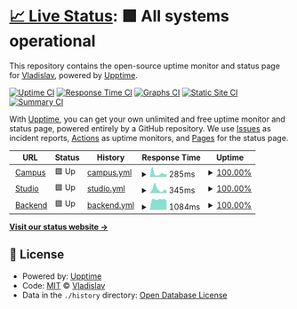 # [📈 Live Status](https://govtechschool.de): <!--live status--> **🟩 All systems operational**

This repository contains the open-source uptime monitor and status page for [Vladislav](https://govtechschool.de), powered by [Upptime](https://github.com/upptime/upptime).

[![Uptime CI](https://github.com/VladislavNahaba/upptime/workflows/Uptime%20CI/badge.svg)](https://github.com/VladislavNahaba/upptime/actions?query=workflow%3A%22Uptime+CI%22)
[![Response Time CI](https://github.com/VladislavNahaba/upptime/workflows/Response%20Time%20CI/badge.svg)](https://github.com/VladislavNahaba/upptime/actions?query=workflow%3A%22Response+Time+CI%22)
[![Graphs CI](https://github.com/VladislavNahaba/upptime/workflows/Graphs%20CI/badge.svg)](https://github.com/VladislavNahaba/upptime/actions?query=workflow%3A%22Graphs+CI%22)
[![Static Site CI](https://github.com/VladislavNahaba/upptime/workflows/Static%20Site%20CI/badge.svg)](https://github.com/VladislavNahaba/upptime/actions?query=workflow%3A%22Static+Site+CI%22)
[![Summary CI](https://github.com/VladislavNahaba/upptime/workflows/Summary%20CI/badge.svg)](https://github.com/VladislavNahaba/upptime/actions?query=workflow%3A%22Summary+CI%22)

With [Upptime](https://upptime.js.org), you can get your own unlimited and free uptime monitor and status page, powered entirely by a GitHub repository. We use [Issues](https://github.com/VladislavNahaba/upptime/issues) as incident reports, [Actions](https://github.com/VladislavNahaba/upptime/actions) as uptime monitors, and [Pages](https://govtechschool.de) for the status page.

<!--start: status pages-->
<!-- This summary is generated by Upptime (https://github.com/upptime/upptime) -->
<!-- Do not edit this manually, your changes will be overwritten -->
<!-- prettier-ignore -->
| URL | Status | History | Response Time | Uptime |
| --- | ------ | ------- | ------------- | ------ |
| <img alt="" src="https://favicons.githubusercontent.com/campus.govtechschool.de" height="13"> [Campus](https://campus.govtechschool.de) | 🟩 Up | [campus.yml](https://github.com/themis-digital/upptime/commits/HEAD/history/campus.yml) | <details><summary><img alt="Response time graph" src="./graphs/campus/response-time-week.png" height="20"> 285ms</summary><br><a href="https://themis-digital.github.io/upptime/history/campus"><img alt="Response time 292" src="https://img.shields.io/endpoint?url=https%3A%2F%2Fraw.githubusercontent.com%2Fthemis-digital%2Fupptime%2FHEAD%2Fapi%2Fcampus%2Fresponse-time.json"></a><br><a href="https://themis-digital.github.io/upptime/history/campus"><img alt="24-hour response time 351" src="https://img.shields.io/endpoint?url=https%3A%2F%2Fraw.githubusercontent.com%2Fthemis-digital%2Fupptime%2FHEAD%2Fapi%2Fcampus%2Fresponse-time-day.json"></a><br><a href="https://themis-digital.github.io/upptime/history/campus"><img alt="7-day response time 285" src="https://img.shields.io/endpoint?url=https%3A%2F%2Fraw.githubusercontent.com%2Fthemis-digital%2Fupptime%2FHEAD%2Fapi%2Fcampus%2Fresponse-time-week.json"></a><br><a href="https://themis-digital.github.io/upptime/history/campus"><img alt="30-day response time 308" src="https://img.shields.io/endpoint?url=https%3A%2F%2Fraw.githubusercontent.com%2Fthemis-digital%2Fupptime%2FHEAD%2Fapi%2Fcampus%2Fresponse-time-month.json"></a><br><a href="https://themis-digital.github.io/upptime/history/campus"><img alt="1-year response time 292" src="https://img.shields.io/endpoint?url=https%3A%2F%2Fraw.githubusercontent.com%2Fthemis-digital%2Fupptime%2FHEAD%2Fapi%2Fcampus%2Fresponse-time-year.json"></a></details> | <details><summary><a href="https://themis-digital.github.io/upptime/history/campus">100.00%</a></summary><a href="https://themis-digital.github.io/upptime/history/campus"><img alt="All-time uptime 99.98%" src="https://img.shields.io/endpoint?url=https%3A%2F%2Fraw.githubusercontent.com%2Fthemis-digital%2Fupptime%2FHEAD%2Fapi%2Fcampus%2Fuptime.json"></a><br><a href="https://themis-digital.github.io/upptime/history/campus"><img alt="24-hour uptime 100.00%" src="https://img.shields.io/endpoint?url=https%3A%2F%2Fraw.githubusercontent.com%2Fthemis-digital%2Fupptime%2FHEAD%2Fapi%2Fcampus%2Fuptime-day.json"></a><br><a href="https://themis-digital.github.io/upptime/history/campus"><img alt="7-day uptime 100.00%" src="https://img.shields.io/endpoint?url=https%3A%2F%2Fraw.githubusercontent.com%2Fthemis-digital%2Fupptime%2FHEAD%2Fapi%2Fcampus%2Fuptime-week.json"></a><br><a href="https://themis-digital.github.io/upptime/history/campus"><img alt="30-day uptime 99.97%" src="https://img.shields.io/endpoint?url=https%3A%2F%2Fraw.githubusercontent.com%2Fthemis-digital%2Fupptime%2FHEAD%2Fapi%2Fcampus%2Fuptime-month.json"></a><br><a href="https://themis-digital.github.io/upptime/history/campus"><img alt="1-year uptime 99.98%" src="https://img.shields.io/endpoint?url=https%3A%2F%2Fraw.githubusercontent.com%2Fthemis-digital%2Fupptime%2FHEAD%2Fapi%2Fcampus%2Fuptime-year.json"></a></details>
| <img alt="" src="https://favicons.githubusercontent.com/studio.govtechschool.de" height="13"> [Studio](https://studio.govtechschool.de) | 🟩 Up | [studio.yml](https://github.com/themis-digital/upptime/commits/HEAD/history/studio.yml) | <details><summary><img alt="Response time graph" src="./graphs/studio/response-time-week.png" height="20"> 345ms</summary><br><a href="https://themis-digital.github.io/upptime/history/studio"><img alt="Response time 253" src="https://img.shields.io/endpoint?url=https%3A%2F%2Fraw.githubusercontent.com%2Fthemis-digital%2Fupptime%2FHEAD%2Fapi%2Fstudio%2Fresponse-time.json"></a><br><a href="https://themis-digital.github.io/upptime/history/studio"><img alt="24-hour response time 288" src="https://img.shields.io/endpoint?url=https%3A%2F%2Fraw.githubusercontent.com%2Fthemis-digital%2Fupptime%2FHEAD%2Fapi%2Fstudio%2Fresponse-time-day.json"></a><br><a href="https://themis-digital.github.io/upptime/history/studio"><img alt="7-day response time 345" src="https://img.shields.io/endpoint?url=https%3A%2F%2Fraw.githubusercontent.com%2Fthemis-digital%2Fupptime%2FHEAD%2Fapi%2Fstudio%2Fresponse-time-week.json"></a><br><a href="https://themis-digital.github.io/upptime/history/studio"><img alt="30-day response time 279" src="https://img.shields.io/endpoint?url=https%3A%2F%2Fraw.githubusercontent.com%2Fthemis-digital%2Fupptime%2FHEAD%2Fapi%2Fstudio%2Fresponse-time-month.json"></a><br><a href="https://themis-digital.github.io/upptime/history/studio"><img alt="1-year response time 253" src="https://img.shields.io/endpoint?url=https%3A%2F%2Fraw.githubusercontent.com%2Fthemis-digital%2Fupptime%2FHEAD%2Fapi%2Fstudio%2Fresponse-time-year.json"></a></details> | <details><summary><a href="https://themis-digital.github.io/upptime/history/studio">100.00%</a></summary><a href="https://themis-digital.github.io/upptime/history/studio"><img alt="All-time uptime 100.00%" src="https://img.shields.io/endpoint?url=https%3A%2F%2Fraw.githubusercontent.com%2Fthemis-digital%2Fupptime%2FHEAD%2Fapi%2Fstudio%2Fuptime.json"></a><br><a href="https://themis-digital.github.io/upptime/history/studio"><img alt="24-hour uptime 100.00%" src="https://img.shields.io/endpoint?url=https%3A%2F%2Fraw.githubusercontent.com%2Fthemis-digital%2Fupptime%2FHEAD%2Fapi%2Fstudio%2Fuptime-day.json"></a><br><a href="https://themis-digital.github.io/upptime/history/studio"><img alt="7-day uptime 100.00%" src="https://img.shields.io/endpoint?url=https%3A%2F%2Fraw.githubusercontent.com%2Fthemis-digital%2Fupptime%2FHEAD%2Fapi%2Fstudio%2Fuptime-week.json"></a><br><a href="https://themis-digital.github.io/upptime/history/studio"><img alt="30-day uptime 100.00%" src="https://img.shields.io/endpoint?url=https%3A%2F%2Fraw.githubusercontent.com%2Fthemis-digital%2Fupptime%2FHEAD%2Fapi%2Fstudio%2Fuptime-month.json"></a><br><a href="https://themis-digital.github.io/upptime/history/studio"><img alt="1-year uptime 100.00%" src="https://img.shields.io/endpoint?url=https%3A%2F%2Fraw.githubusercontent.com%2Fthemis-digital%2Fupptime%2FHEAD%2Fapi%2Fstudio%2Fuptime-year.json"></a></details>
| <img alt="" src="https://favicons.githubusercontent.com/backend.govtechschool.de" height="13"> [Backend](https://backend.govtechschool.de/admin) | 🟩 Up | [backend.yml](https://github.com/themis-digital/upptime/commits/HEAD/history/backend.yml) | <details><summary><img alt="Response time graph" src="./graphs/backend/response-time-week.png" height="20"> 1084ms</summary><br><a href="https://themis-digital.github.io/upptime/history/backend"><img alt="Response time 1054" src="https://img.shields.io/endpoint?url=https%3A%2F%2Fraw.githubusercontent.com%2Fthemis-digital%2Fupptime%2FHEAD%2Fapi%2Fbackend%2Fresponse-time.json"></a><br><a href="https://themis-digital.github.io/upptime/history/backend"><img alt="24-hour response time 988" src="https://img.shields.io/endpoint?url=https%3A%2F%2Fraw.githubusercontent.com%2Fthemis-digital%2Fupptime%2FHEAD%2Fapi%2Fbackend%2Fresponse-time-day.json"></a><br><a href="https://themis-digital.github.io/upptime/history/backend"><img alt="7-day response time 1084" src="https://img.shields.io/endpoint?url=https%3A%2F%2Fraw.githubusercontent.com%2Fthemis-digital%2Fupptime%2FHEAD%2Fapi%2Fbackend%2Fresponse-time-week.json"></a><br><a href="https://themis-digital.github.io/upptime/history/backend"><img alt="30-day response time 1066" src="https://img.shields.io/endpoint?url=https%3A%2F%2Fraw.githubusercontent.com%2Fthemis-digital%2Fupptime%2FHEAD%2Fapi%2Fbackend%2Fresponse-time-month.json"></a><br><a href="https://themis-digital.github.io/upptime/history/backend"><img alt="1-year response time 1054" src="https://img.shields.io/endpoint?url=https%3A%2F%2Fraw.githubusercontent.com%2Fthemis-digital%2Fupptime%2FHEAD%2Fapi%2Fbackend%2Fresponse-time-year.json"></a></details> | <details><summary><a href="https://themis-digital.github.io/upptime/history/backend">100.00%</a></summary><a href="https://themis-digital.github.io/upptime/history/backend"><img alt="All-time uptime 99.99%" src="https://img.shields.io/endpoint?url=https%3A%2F%2Fraw.githubusercontent.com%2Fthemis-digital%2Fupptime%2FHEAD%2Fapi%2Fbackend%2Fuptime.json"></a><br><a href="https://themis-digital.github.io/upptime/history/backend"><img alt="24-hour uptime 100.00%" src="https://img.shields.io/endpoint?url=https%3A%2F%2Fraw.githubusercontent.com%2Fthemis-digital%2Fupptime%2FHEAD%2Fapi%2Fbackend%2Fuptime-day.json"></a><br><a href="https://themis-digital.github.io/upptime/history/backend"><img alt="7-day uptime 100.00%" src="https://img.shields.io/endpoint?url=https%3A%2F%2Fraw.githubusercontent.com%2Fthemis-digital%2Fupptime%2FHEAD%2Fapi%2Fbackend%2Fuptime-week.json"></a><br><a href="https://themis-digital.github.io/upptime/history/backend"><img alt="30-day uptime 100.00%" src="https://img.shields.io/endpoint?url=https%3A%2F%2Fraw.githubusercontent.com%2Fthemis-digital%2Fupptime%2FHEAD%2Fapi%2Fbackend%2Fuptime-month.json"></a><br><a href="https://themis-digital.github.io/upptime/history/backend"><img alt="1-year uptime 99.99%" src="https://img.shields.io/endpoint?url=https%3A%2F%2Fraw.githubusercontent.com%2Fthemis-digital%2Fupptime%2FHEAD%2Fapi%2Fbackend%2Fuptime-year.json"></a></details>

<!--end: status pages-->

[**Visit our status website →**](https://govtechschool.de)

## 📄 License

- Powered by: [Upptime](https://github.com/upptime/upptime)
- Code: [MIT](./LICENSE) © [Vladislav](https://govtechschool.de)
- Data in the `./history` directory: [Open Database License](https://opendatacommons.org/licenses/odbl/1-0/)
